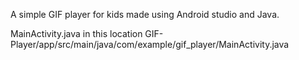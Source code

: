 A simple GIF player for kids made using Android studio and Java.

MainActivity.java in this location GIF-Player/app/src/main/java/com/example/gif_player/MainActivity.java

